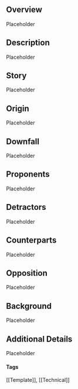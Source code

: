 ## Overview

Placeholder

## Description

Placeholder

## Story

Placeholder

## Origin

Placeholder

## Downfall

Placeholder

## Proponents

Placeholder

## Detractors

Placeholder

## Counterparts

Placeholder

## Opposition

Placeholder

## Background

Placeholder

## Additional Details

Placeholder

#### Tags 
[[Template]], [[Technical]] 
